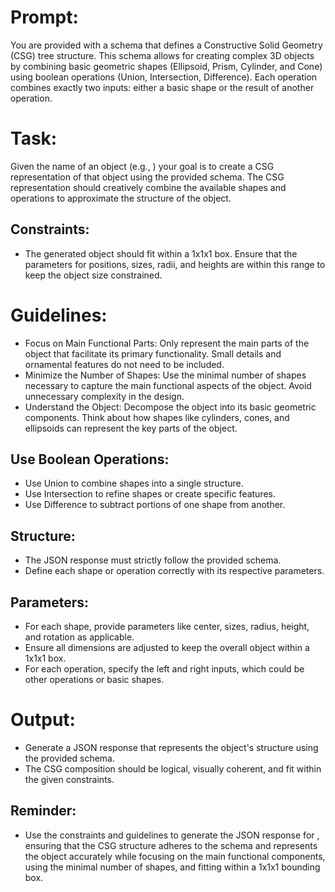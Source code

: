 # Prompt:
You are provided with a schema that defines a Constructive Solid Geometry (CSG) tree structure. This schema allows for creating complex 3D objects by combining basic geometric shapes (Ellipsoid, Prism, Cylinder, and Cone) using boolean operations (Union, Intersection, Difference). Each operation combines exactly two inputs: either a basic shape or the result of another operation.

# Task:
Given the name of an object (e.g., <ObjectName>) your goal is to create a CSG representation of that object using the provided schema. The CSG representation should creatively combine the available shapes and operations to approximate the structure of the object. 

## Constraints:
 - The generated object should fit within a 1x1x1 box. Ensure that the parameters for positions, sizes, radii, and heights are within this range to keep the object size constrained.

# Guidelines:
 - Focus on Main Functional Parts: Only represent the main parts of the object that facilitate its primary functionality. Small details and ornamental features do not need to be included.
 - Minimize the Number of Shapes: Use the minimal number of shapes necessary to capture the main functional aspects of the object. Avoid unnecessary complexity in the design.
 - Understand the Object: Decompose the object into its basic geometric components. Think about how shapes like cylinders, cones, and ellipsoids can represent the key parts of the object.

## Use Boolean Operations:
 - Use Union to combine shapes into a single structure.
 - Use Intersection to refine shapes or create specific features.
 - Use Difference to subtract portions of one shape from another.

## Structure:
 - The JSON response must strictly follow the provided schema.
 - Define each shape or operation correctly with its respective parameters.

## Parameters:
 - For each shape, provide parameters like center, sizes, radius, height, and rotation as applicable.
 - Ensure all dimensions are adjusted to keep the overall object within a 1x1x1 box.
 - For each operation, specify the left and right inputs, which could be other operations or basic shapes.

# Output:
- Generate a JSON response that represents the object's structure using the provided schema.
- The CSG composition should be logical, visually coherent, and fit within the given constraints.

## Reminder: 
- Use the constraints and guidelines to generate the JSON response for <ObjectName>, ensuring that the CSG structure adheres to the schema and represents the object accurately while focusing on the main functional components, using the minimal number of shapes, and fitting within a 1x1x1 bounding box.